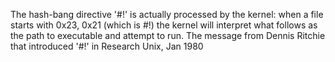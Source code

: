 The hash-bang directive '#!' is actually processed by the kernel: when a file starts with 0x23, 0x21 (which is #!) the kernel will interpret what follows as the path to executable and attempt to run. The message from Dennis Ritchie that introduced '#!' in Research Unix, Jan 1980
